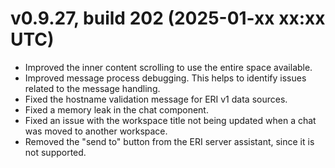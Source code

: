 # v0.9.27, build 202 (2025-01-xx xx:xx UTC)
- Improved the inner content scrolling to use the entire space available.
- Improved message process debugging. This helps to identify issues related to the message handling.
- Fixed the hostname validation message for ERI v1 data sources.
- Fixed a memory leak in the chat component.
- Fixed an issue with the workspace title not being updated when a chat was moved to another workspace. 
- Removed the "send to" button from the ERI server assistant, since it is not supported. 